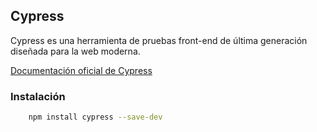 ## Cypress

Cypress es una herramienta de pruebas front-end de última generación diseñada para la web moderna.

[Documentación oficial de Cypress](https://docs.cypress.io/app/get-started/why-cypress)

### Instalación
```bash
    npm install cypress --save-dev
```
